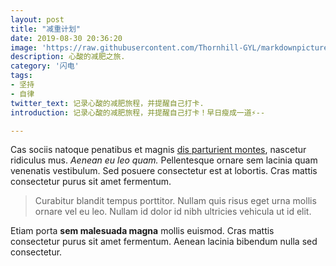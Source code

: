 ```yaml
---
layout: post
title: "减重计划"
date: 2019-08-30 20:36:20
image: 'https://raw.githubusercontent.com/Thornhill-GYL/markdownpicture/master/lbj.jpg'
description: 心酸的减肥之旅.
category: '闪电'
tags:
- 坚持
- 自律
twitter_text: 记录心酸的减肥旅程，并提醒自己打卡.
introduction: 记录心酸的减肥旅程，并提醒自己打卡！早日瘦成一道⚡--

---
```


Cas sociis natoque penatibus et magnis <a href="#">dis parturient montes</a>, nascetur ridiculus mus. *Aenean eu leo quam.* Pellentesque ornare sem lacinia quam venenatis vestibulum. Sed posuere consectetur est at lobortis. Cras mattis consectetur purus sit amet fermentum.

> Curabitur blandit tempus porttitor. Nullam quis risus eget urna mollis ornare vel eu leo. Nullam id dolor id nibh ultricies vehicula ut id elit.

Etiam porta **sem malesuada magna** mollis euismod. Cras mattis consectetur purus sit amet fermentum. Aenean lacinia bibendum nulla sed consectetur.
